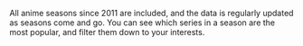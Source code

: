 All anime seasons since 2011 are included, and the data is regularly updated as seasons come and go. You can see which series in a season are the most popular, and filter them down to your interests.
